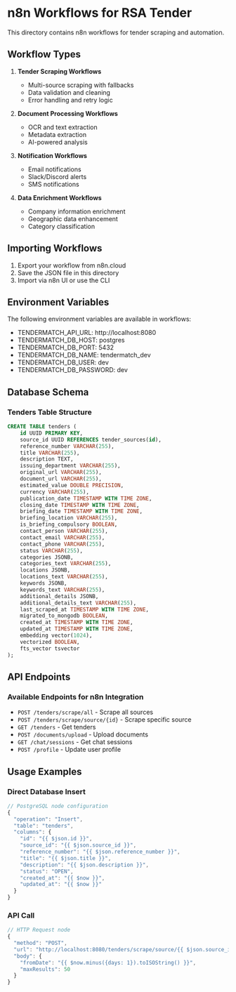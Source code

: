 # n8n Workflows for RSA Tender

This directory contains n8n workflows for tender scraping and automation.

## Workflow Types

1. **Tender Scraping Workflows**
   - Multi-source scraping with fallbacks
   - Data validation and cleaning
   - Error handling and retry logic

2. **Document Processing Workflows**
   - OCR and text extraction
   - Metadata extraction
   - AI-powered analysis

3. **Notification Workflows**
   - Email notifications
   - Slack/Discord alerts
   - SMS notifications

4. **Data Enrichment Workflows**
   - Company information enrichment
   - Geographic data enhancement
   - Category classification

## Importing Workflows

1. Export your workflow from n8n.cloud
2. Save the JSON file in this directory
3. Import via n8n UI or use the CLI

## Environment Variables

The following environment variables are available in workflows:
- TENDERMATCH_API_URL: http://localhost:8080
- TENDERMATCH_DB_HOST: postgres
- TENDERMATCH_DB_PORT: 5432
- TENDERMATCH_DB_NAME: tendermatch_dev
- TENDERMATCH_DB_USER: dev
- TENDERMATCH_DB_PASSWORD: dev

## Database Schema

### Tenders Table Structure
```sql
CREATE TABLE tenders (
    id UUID PRIMARY KEY,
    source_id UUID REFERENCES tender_sources(id),
    reference_number VARCHAR(255),
    title VARCHAR(255),
    description TEXT,
    issuing_department VARCHAR(255),
    original_url VARCHAR(255),
    document_url VARCHAR(255),
    estimated_value DOUBLE PRECISION,
    currency VARCHAR(255),
    publication_date TIMESTAMP WITH TIME ZONE,
    closing_date TIMESTAMP WITH TIME ZONE,
    briefing_date TIMESTAMP WITH TIME ZONE,
    briefing_location VARCHAR(255),
    is_briefing_compulsory BOOLEAN,
    contact_person VARCHAR(255),
    contact_email VARCHAR(255),
    contact_phone VARCHAR(255),
    status VARCHAR(255),
    categories JSONB,
    categories_text VARCHAR(255),
    locations JSONB,
    locations_text VARCHAR(255),
    keywords JSONB,
    keywords_text VARCHAR(255),
    additional_details JSONB,
    additional_details_text VARCHAR(255),
    last_scraped_at TIMESTAMP WITH TIME ZONE,
    migrated_to_mongodb BOOLEAN,
    created_at TIMESTAMP WITH TIME ZONE,
    updated_at TIMESTAMP WITH TIME ZONE,
    embedding vector(1024),
    vectorized BOOLEAN,
    fts_vector tsvector
);
```

## API Endpoints

### Available Endpoints for n8n Integration
- `POST /tenders/scrape/all` - Scrape all sources
- `POST /tenders/scrape/source/{id}` - Scrape specific source
- `GET /tenders` - Get tenders
- `POST /documents/upload` - Upload documents
- `GET /chat/sessions` - Get chat sessions
- `POST /profile` - Update user profile

## Usage Examples

### Direct Database Insert
```javascript
// PostgreSQL node configuration
{
  "operation": "Insert",
  "table": "tenders",
  "columns": {
    "id": "{{ $json.id }}",
    "source_id": "{{ $json.source_id }}",
    "reference_number": "{{ $json.reference_number }}",
    "title": "{{ $json.title }}",
    "description": "{{ $json.description }}",
    "status": "OPEN",
    "created_at": "{{ $now }}",
    "updated_at": "{{ $now }}"
  }
}
```

### API Call
```javascript
// HTTP Request node
{
  "method": "POST",
  "url": "http://localhost:8080/tenders/scrape/source/{{ $json.source_id }}",
  "body": {
    "fromDate": "{{ $now.minus({days: 1}).toISOString() }}",
    "maxResults": 50
  }
}
``` 